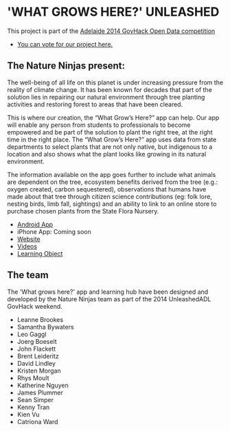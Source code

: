 # 'WHAT GROWS HERE?' UNLEASHED

This project is part of the [Adelaide 2014 GovHack Open Data competition](http://www.govhack.org/locations/south-australia/)

* [You can vote for our project here.](http://hackerspace.govhack.org/content/what-grows-here)

## The Nature Ninjas present:

The well-being of all life on this planet is under increasing pressure from the reality of climate change. It has been known for decades that part of the solution lies in repairing our natural environment through tree planting activities and restoring forest to areas that have been cleared.

This is where our creation, the “What Grow’s Here?” app can help. Our app will enable any person from students to professionals to become empowered and be part of the solution to plant the right tree, at the right time in the right place. The “What Grow’s Here?” app uses data from state departments to select plants that are not only native, but indigenous to a location and also shows what the plant looks like growing in its natural environment. 

The information available on the app goes further to include what animals are dependent on the tree, ecosystem benefits derived from the tree (e.g.: oxygen created, carbon sequestered), observations that humans have made about that tree through citizen science contributions (eg: folk lore, nesting birds, limb fall, sightings) and an ability to link to an online store to purchase chosen plants from the State Flora Nursery.

* [Android  App](https://play.google.com/store/apps/details?id=com.brightcookie.whatgrowshere)
* iPhone App: Coming soon
* [Website](http://www.whatgrowshere.com.au/)
* [Videos](http://bit.ly/whatgrowshere)
* [Learning Object](http://www.whatgrowshere.com.au/lrs/birds_lo.php)

## The team

The 'What grows here?' app and learning hub have been designed and developed by the Nature Ninjas team as part of the 2014 UnleashedADL GovHack weekend.

* Leanne Brookes
* Samantha Bywaters
* Leo Gaggl
* Joerg Boeselt
* John Flackett
* Brent Leideritz
* David Lindley
* Kristen Morgan
* Rhys Moult
* Katherine Nguyen
* James Plummer
* Sean Simper
* Kenny Tran
* Kien Vu
* Catriona Ward